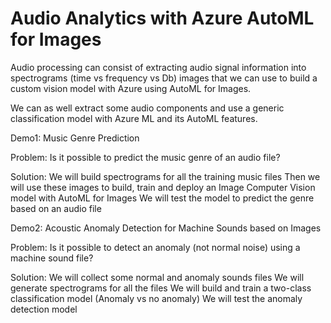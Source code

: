 # Audio Analytics with Azure AutoML for Images

Audio processing can consist of extracting audio signal information into spectrograms (time vs frequency vs Db) images that we can use to build a custom vision model with Azure using AutoML for Images. 

We can as well extract some audio components and use a generic classification model with Azure ML and its AutoML features.

Demo1: Music Genre Prediction

Problem: 
Is it possible to predict the music genre of an audio file?

Solution:
We will build spectrograms for all the training music files
Then we will use these images to build, train and deploy an Image Computer Vision model with AutoML for Images
We will test the model to predict the genre based on an audio file

Demo2: Acoustic Anomaly Detection for Machine Sounds based on Images

Problem: 
Is it possible to detect an anomaly (not normal noise) using a machine sound file?

Solution:
We will collect some normal and anomaly sounds files
We will generate spectrograms for all the files 
We will build and train a two-class classification model (Anomaly vs no anomaly)
We will test the anomaly detection model
